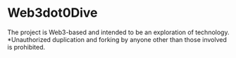 # Web3dot0Dive
The project is Web3-based and intended to be an exploration of technology.
*Unauthorized duplication and forking by anyone other than those involved is prohibited.
